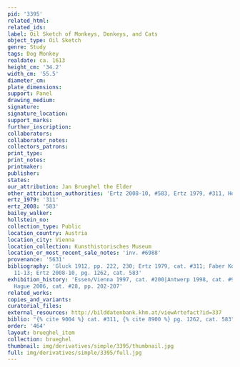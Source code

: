 ```yaml
---
pid: '3395'
related_html: 
related_ids: 
label: Oil Sketch of Monkeys, Donkeys, and Cats
object_type: Oil Sketch
genre: Study
tags: Dog Monkey
realdate: ca. 1613
height_cm: '34.2'
width_cm: '55.5'
diameter_cm: 
plate_dimensions: 
support: Panel
drawing_medium: 
signature: 
signature_location: 
support_marks: 
further_inscription: 
collaborators: 
collaborator_notes: 
collectors_patrons: 
print_type: 
print_notes: 
printmaker: 
publisher: 
states: 
our_attribution: Jan Brueghel the Elder
other_attribution_authorities: 'Ertz 2008-10, #583, Ertz 1979, #311, Honig database'
ertz_1979: '311'
ertz_2008: '583'
bailey_walker: 
hollstein_no: 
collection_type: Public
location_country: Austria
location_city: Vienna
location_collection: Kunsthistorisches Museum
location_or_most_recent_sale_notes: 'inv. #6988'
provenance: '5631'
bibliography: 'Gluck 1912, pp. 222, 230; Ertz 1979, cat. #311; Faber Kolb 2005, pp.
  11-13; Ertz 2008-10, pg. 1262, cat. 583'
exhibition_history: 'Essen/Vienna 1997, cat. #200|Antwerp 1998, cat. #92|Los Angeles/The
  Hague 2006, cat. #28, pp. 202-207'
related_works: 
copies_and_variants: 
curatorial_files: 
external_resources: http://bilddatenbank.khm.at/viewArtefact?id=337
biblio: "{% cite 9004 %} cat. #311, {% cite 8900 %} pg. 1262, cat. 583"
order: '464'
layout: brueghel_item
collection: brueghel
thumbnail: img/derivatives/simple/3395/thumbnail.jpg
full: img/derivatives/simple/3395/full.jpg
---
```

